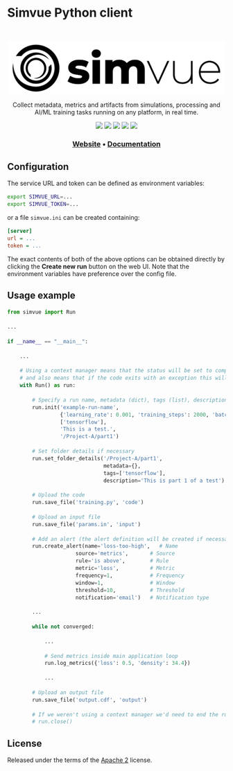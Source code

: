 # Simvue Python client

<br/>

<p align="center">
  <picture>
    <source media="(prefers-color-scheme: dark)" srcset="https://github.com/simvue-io/.github/blob/5eb8cfd2edd3269259eccd508029f269d993282f/simvue-white.png" />
    <source media="(prefers-color-scheme: light)" srcset="https://github.com/simvue-io/.github/blob/5eb8cfd2edd3269259eccd508029f269d993282f/simvue-black.png" />
    <img alt="Simvue" src="https://github.com/simvue-io/.github/blob/5eb8cfd2edd3269259eccd508029f269d993282f/simvue-black.png" width="500">
  </picture>
</p>

<p align="center">
Collect metadata, metrics and artifacts from simulations, processing and AI/ML training tasks running on any platform, in real time.
</p>

<div align="center">
<a href="https://github.com/simvue-io/client/blob/main/LICENSE" target="_blank"><img src="https://img.shields.io/github/license/simvue-io/client"/></a>
<img src="https://img.shields.io/badge/python-3.9%20%7C%203.10%20%7C%203.11%20%7C%203.12-blue">
<a href="https://pypi.org/project/simvue/" target="_blank"><img src="https://img.shields.io/pypi/v/simvue.svg"/></a>
<a href="https://pepy.tech/project/simvue"><img src="https://static.pepy.tech/badge/simvue"/></a>
<a href="https://github.com/astral-sh/ruff"><img src="https://img.shields.io/endpoint?url=https://raw.githubusercontent.com/astral-sh/ruff/main/assets/badge/v2.json"></a>
</div>

<h3 align="center">
 <a href="https://simvue.io"><b>Website</b></a>
  •
  <a href="https://docs.simvue.io"><b>Documentation</b></a>
</h3>

## Configuration
The service URL and token can be defined as environment variables:
```sh
export SIMVUE_URL=...
export SIMVUE_TOKEN=...
```
or a file `simvue.ini` can be created containing:
```ini
[server]
url = ...
token = ...
```
The exact contents of both of the above options can be obtained directly by clicking the **Create new run** button on the web UI. Note that the environment variables have preference over the config file.

## Usage example
```python
from simvue import Run

...

if __name__ == "__main__":

    ...

    # Using a context manager means that the status will be set to completed automatically,
    # and also means that if the code exits with an exception this will be reported to Simvue
    with Run() as run:

        # Specify a run name, metadata (dict), tags (list), description, folder
        run.init('example-run-name',
                 {'learning_rate': 0.001, 'training_steps': 2000, 'batch_size': 32}, # Metadaata
                 ['tensorflow'],                                                     # Tags
                 'This is a test.',                                                  # Description
                 '/Project-A/part1')                                                 # Folder full path

        # Set folder details if necessary
        run.set_folder_details('/Project-A/part1',                     # Folder full path
                               metadata={},                            # Metadata
                               tags=['tensorflow'],                    # Tags
                               description='This is part 1 of a test') # Description

        # Upload the code
        run.save_file('training.py', 'code')

        # Upload an input file
        run.save_file('params.in', 'input')

        # Add an alert (the alert definition will be created if necessary)
        run.create_alert(name='loss-too-high',   # Name
                      source='metrics',       # Source
                      rule='is above',        # Rule
                      metric='loss',          # Metric
                      frequency=1,            # Frequency
                      window=1,               # Window
                      threshold=10,           # Threshold
                      notification='email')   # Notification type

        ...

        while not converged:

            ...

            # Send metrics inside main application loop
            run.log_metrics({'loss': 0.5, 'density': 34.4})

            ...

        # Upload an output file
        run.save_file('output.cdf', 'output')

        # If we weren't using a context manager we'd need to end the run
        # run.close()
```

## License

Released under the terms of the [Apache 2](https://github.com/simvue-io/client/blob/main/LICENSE) license.
